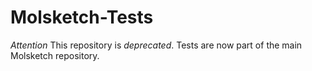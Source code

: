 # Molsketch-Tests

*Attention* This repository is *deprecated*. Tests are now part of the main Molsketch repository.
